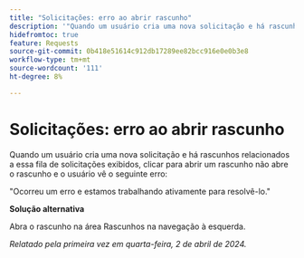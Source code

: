 ```yaml
---
title: "Solicitações: erro ao abrir rascunho"
description: '"Quando um usuário cria uma nova solicitação e há rascunhos relacionados a essa fila de solicitações exibidos, clicar para abrir um rascunho não abre o rascunho e o usuário vê um erro. Uma solução alternativa está disponível.”'
hidefromtoc: true
feature: Requests
source-git-commit: 0b418e51614c912db17289ee82bcc916e0e0b3e8
workflow-type: tm+mt
source-wordcount: '111'
ht-degree: 8%

---
```



# Solicitações: erro ao abrir rascunho

Quando um usuário cria uma nova solicitação e há rascunhos relacionados a essa fila de solicitações exibidos, clicar para abrir um rascunho não abre o rascunho e o usuário vê o seguinte erro:

&quot;Ocorreu um erro e estamos trabalhando ativamente para resolvê-lo.&quot;

**Solução alternativa**

Abra o rascunho na área Rascunhos na navegação à esquerda.

_Relatado pela primeira vez em quarta-feira, 2 de abril de 2024._
